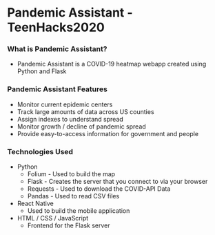 # Pandemic Assistant - TeenHacks2020

### What is Pandemic Assistant?
* Pandemic Assistant is a COVID-19 heatmap webapp created using Python and Flask

### Pandemic Assistant Features
* Monitor current epidemic centers
* Track large amounts of data across US counties
* Assign indexes to understand spread
* Monitor growth / decline of pandemic spread
* Provide easy-to-access information for government and people 

### Technologies Used
* Python
    * Folium - Used to build the map
    * Flask - Creates the server that you connect to via your browser
    * Requests - Used to download the COVID-API Data
    * Pandas - Used to read CSV files
* React Native
    * Used to build the mobile application
* HTML / CSS / JavaScript
    * Frontend for the Flask server

